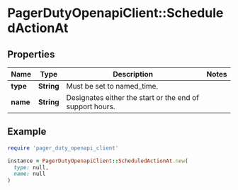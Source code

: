 # PagerDutyOpenapiClient::ScheduledActionAt

## Properties

| Name | Type | Description | Notes |
| ---- | ---- | ----------- | ----- |
| **type** | **String** | Must be set to named_time. |  |
| **name** | **String** | Designates either the start or the end of support hours. |  |

## Example

```ruby
require 'pager_duty_openapi_client'

instance = PagerDutyOpenapiClient::ScheduledActionAt.new(
  type: null,
  name: null
)
```

